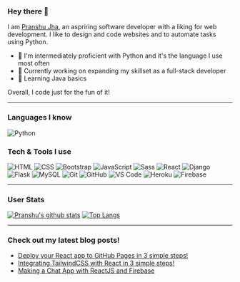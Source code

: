 ### Hey there 👋 

I am [Pranshu Jha](https://volt9801.github.io/portfolio), an aspriring software developer with a liking for web development. I like to design and code websites and to automate tasks using Python.
- 🚀 I'm intermediately proficient with Python and it's the language I use most often
- 🔭 Currently working on expanding my skillset as a full-stack developer
- 🌱 Learning Java basics

Overall, I code just for the fun of it!

---

### Languages I know
<img alt="Python" src = "https://img.shields.io/badge/-Python-3776AB?style=for-the-badge&logo=python&logoColor=white">

### Tech & Tools I use
<img alt="HTML" src = "https://img.shields.io/badge/-HTML5-E34F26?style=flat-squareflat-square&logo=html5&logoColor=white"> <img alt="CSS" src = "https://img.shields.io/badge/-CSS3-1572B6?style=flat-square&logo=css3&logoColor=white">
<img alt="Bootstrap" src="https://img.shields.io/badge/-Bootstrap-563D7C?style=flat-square&logo=bootstrap&logoColor=white">
<img alt="JavaScript" src="https://img.shields.io/badge/-JavaScript-eed718?style=flat-square&logo=javascript&logoColor=ffffff">
<img alt="Sass" src="https://img.shields.io/badge/-Sass-cc6699?style=flat-square&logo=sass&logoColor=ffffff">
<img alt="React" src="https://img.shields.io/badge/-React-000000?style=flat-square&logo=react&logoColor=00c8ff">
<img alt="Django" src="https://img.shields.io/badge/-Django-092E20?style=flat-square&logo=django&logoColor=FFFFFF">
<img alt="Flask" src="https://img.shields.io/badge/-Flask-000000?style=flat-square&logo=flask&logoColor=FFFFFF">
<img alt="MySQL" src="https://img.shields.io/badge/-MySQL-F29111?style=flat-square&logo=mysql&logoColor=FFFFFF">
<img alt="Git" src="http://img.shields.io/badge/-Git-F1502F?style=flat-square&logo=git&logoColor=FFFFFF">
<img alt="GitHub" src="http://img.shields.io/badge/-Github-000000?style=flat-square&logo=github&logoColor=FFFFFF">
<img alt="VS Code" src="http://img.shields.io/badge/-VS%20Code-007ACC?style=flat-square&logo=visual%20studio%20code&logoColor=white">
<img alt="Heroku" src="http://img.shields.io/badge/-Heroku-430098?style=flat-square&logo=heroku&logoColor=white">
<img alt="Firebase" src="https://img.shields.io/badge/-Firebase-FFA611?style=flat-square&logo=firebase&logoColor=FFFFFF">

---

### User Stats
[![Pranshu's github stats](https://github-readme-stats.vercel.app/api?username=pranshuj73&show_icons=true&count_private=true&hide_border=true)](https://github.com/pranshuj73?tab=repositories) [![Top Langs](https://github-readme-stats.vercel.app/api/top-langs/?username=pranshuj73&hide=css,html&hide_border=true)](https://github.com/pranshuj73?tab=repositories)

---

### Check out my latest blog posts!
<!-- BLOG-POST-LIST:START -->
- [Deploy your React app to GitHub Pages in 3 simple steps!](https://voltycodes.hashnode.dev/deploy-your-react-app-to-github-pages-in-3-simple-steps)
- [Integrating TailwindCSS with React in 3 simple steps!](https://voltycodes.hashnode.dev/integrating-tailwindcss-with-react-in-3-simple-steps-1)
- [Making a Chat App with ReactJS and Firebase](https://voltycodes.hashnode.dev/making-a-chat-app-with-reactjs-and-firebase)
<!-- BLOG-POST-LIST:END -->
